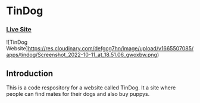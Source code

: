 # TinDog

### [Live Site](https://fredamanu.github.io/TinDog/)

![TinDog Website]https://res.cloudinary.com/defgcg7hn/image/upload/v1665507085/apps/tindog/Screenshot_2022-10-11_at_18.51.06_gwoxbw.png)

## Introduction
This is a code respository for a website called TinDog. It a site where people can find mates for their dogs and also buy puppys. 

